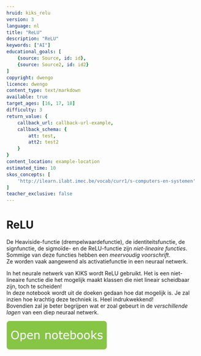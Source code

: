 ```yaml
---
hruid: kiks_relu
version: 3
language: nl
title: "ReLU"
description: "ReLU"
keywords: ["AI"]
educational_goals: [
    {source: Source, id: id}, 
    {source: Source2, id: id2}
]
copyright: dwengo
licence: dwengo
content_type: text/markdown
available: true
target_ages: [16, 17, 18]
difficulty: 3
return_value: {
    callback_url: callback-url-example,
    callback_schema: {
        att: test,
        att2: test2
    }
}
content_location: example-location
estimated_time: 10
skos_concepts: [
    'http://ilearn.ilabt.imec.be/vocab/curr1/s-computers-en-systemen'
]
teacher_exclusive: false
---
```


# ReLU
De Heaviside-functie (drempelwaardefunctie), de identiteitsfunctie, de signfunctie, de sigmoïde- en de ReLU-functie zijn *niet-lineaire functies*. Sommige van deze functies hebben een *meervoudig voorschrift*. <br>
Ze worden vaak aangewend als activatiefunctie in een neuraal netwerk. 

In het neurale netwerk van KIKS wordt ReLU gebruikt. Het is een niet-lineaire functie die het mogelijk maakt klassen die niet lineair scheidbaar zijn, toch te scheiden!<br> 
In deze notebook wordt uit de doeken gedaan hoe dat mogelijk is. Je zal inzien hoe krachtig deze techniek is. Heel indrukwekkend!<br>
Bovendien zal je beter begrijpen wat er zoal gebeurt in de *verschillende lagen* van een diep neuraal netwerk.

[![](embed/Knop.png "Knop")](https://kiks.ilabt.imec.be/hub/tmplogin?id=1752 "Re LU")
